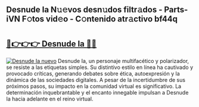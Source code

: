 ## Desnude Ia N𝚞𝚎vos desn𝚞dos filtr𝚊dos - Parts-iVN F𝚘tos vid𝚎o - C𝚘ntenido atr𝚊ctivo bf44q

# <h2><a href="http://mbe38z7.tromn.icu/?c=Desnude+Ia">🔗👉👉👉 Desnude Ia 🔗🔗</a></h2>

[![Desnude Ia nuevo](https://i.imgur.com/pEAQMta.gif)](http://mbe38z7.tromn.icu/?c=Desnude+Ia)
Desnude Ia, un personaje multifacético y polarizador, se resiste a las etiquetas simples. Su distintivo estilo en línea ha cautivado y provocado críticas, generando debates sobre ética, autoexpresión y la dinámica de las sociedades digitales. A pesar de la incertidumbre de sus próximos pasos, su impacto en la comunidad virtual es significativo. La determinación inquebrantable y el encanto innegable impulsan a Desnude Ia hacia adelante en el reino virtual.
